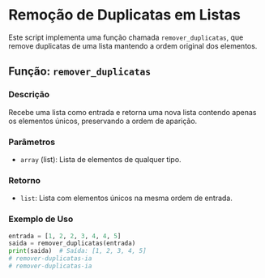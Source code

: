 # Remoção de Duplicatas em Listas

Este script implementa uma função chamada `remover_duplicatas`, que remove duplicatas de uma lista mantendo a ordem original dos elementos.

## Função: `remover_duplicatas`

### Descrição
Recebe uma lista como entrada e retorna uma nova lista contendo apenas os elementos únicos, preservando a ordem de aparição.

### Parâmetros
- `array` (list): Lista de elementos de qualquer tipo.

### Retorno
- `list`: Lista com elementos únicos na mesma ordem de entrada.

### Exemplo de Uso
```python
entrada = [1, 2, 2, 3, 4, 4, 5]
saida = remover_duplicatas(entrada)
print(saida)  # Saída: [1, 2, 3, 4, 5]
# remover-duplicatas-ia
# remover-duplicatas-ia
